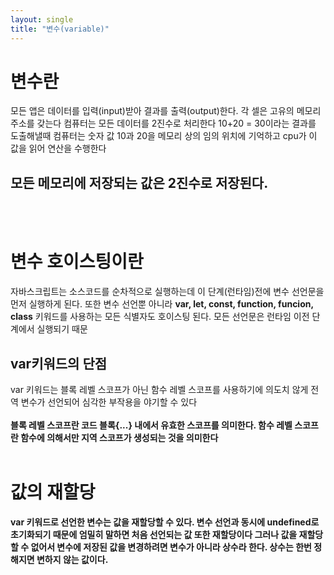 ```yaml
---
layout: single
title: "변수(variable)"
---
```


# 변수란

모든 앱은 데이터를 입력(input)받아 결과를 출력(output)한다.
각 셀은 고유의 메모리 주소를 갖는다
컴퓨터는 모든 데이터를 2진수로 처리한다
10+20 = 30이라는 결과를 도출해낼때 컴퓨터는
숫자 값 10과 20을 메모리 상의 임의 위치에 기억하고
cpu가 이 값을 읽어 연산을 수행한다

<h2>모든 메모리에 저장되는 값은 2진수로 저장된다.</h2>
<br>
<br>

# 변수 호이스팅이란

자바스크립트는 소스코드를 순차적으로 실행하는데
이 단계(런타임)전에 변수 선언문을 먼저 실행하게 된다.
또한 변수 선언뿐 아니라 <strong>var, let, const, function, funcion, class</strong> 키워드를 사용하는 모든 식별자도
호이스팅 된다. 모든 선언문은 런타임 이전 단계에서 실행되기 때문

<h2>var키워드의 단점</h2>
var 키워드는 블록 레벨 스코프가 아닌
함수 레벨 스코프를 사용하기에 의도치 않게 전역 변수가 선언되어 심각한 부작용을 야기할 수 있다
<br>
<br>
<strong>블록 레벨 스코프란<strong> 코드 블록{...} 내에서 유효한 스코프를 의미한다.
함수 레벨 스코프란 함수에 의해서만 지역 스코프가 생성되는 것을 의미한다
<br>
<br>

# 값의 재할당

var 키워드로 선언한 변수는 값을 재할당할 수 있다.
변수 선언과 동시에 undefined로 초기화되기 때문에 엄밀히 말하면
처음 선언되는 값 또한 재할당이다
그러나 값을 재할당할 수 없어서 변수에 저장된 값을 변경하려면 변수가 아니라 상수라 한다.
상수는 한번 정해지면 변하지 않는 값이다.
